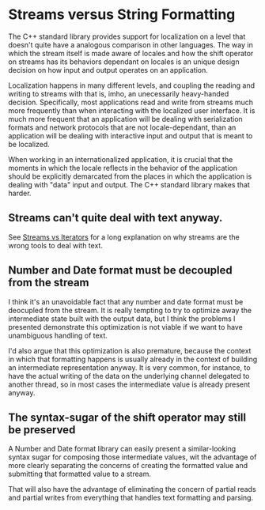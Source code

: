 # Streams versus String Formatting

The C++ standard library provides support for localization on a level that doesn't quite have a analogous comparison in other languages. The way in which the stream itself is made aware of locales and how the shift operator on streams has its behaviors dependant on locales is an unique design decision on how input and output operates on an application.

Localization happens in many different levels, and coupling the reading and writing to streams with that is, imho, an unecessarily heavy-handed decision. Specifically, most applications read and write from streams much more frequently than when interacting with the localized user interface. It is much more frequent that an application will be dealing with serialization formats and network protocols that are not locale-dependant, than an application will be dealing with interactive input and output that is meant to be localized.

When working in an internationalized application, it is crucial that the moments in which the locale reflects in the behavior of the application should be explicitly demarcated from the places in which the application is dealing with "data" input and output. The C++ standard library makes that harder.

## Streams can't quite deal with text anyway.

See [Streams vs Iterators](StreamVsIterators.md) for a long explanation on why streams are the wrong tools to deal with text.

## Number and Date format must be decoupled from the stream

I think it's an unavoidable fact that any number and date format must be deocupled from the stream. It is really tempting to try to optimize away the intermediate state built with the output data, but I think the problems I presented demonstrate this optimization is not viable if we want to have unambiguous handling of text.

I'd also argue that this optimization is also premature, because the context in which that formatting happens is usually already in the context of building an intermediate representation anyway. It is very common, for instance, to have the actual writing of the data on the underlying channel delegated to another thread, so in most cases the intermediate value is already present anyway.

## The syntax-sugar of the shift operator may still be preserved

A Number and Date format library can easily present a similar-looking syntax sugar for composing those intermediate values, wit the advantage of more clearly separating the concerns of creating the formatted value and submitting that formatted value to a stream.

That will also have the advantage of eliminating the concern of partial reads and partial writes from everything that handles text formatting and parsing.